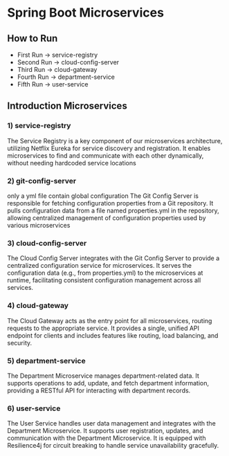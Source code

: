 # Spring Boot Microservices

## How to Run 

* First Run -> service-registry 
* Second Run -> cloud-config-server
* Third Run -> cloud-gateway
* Fourth Run -> department-service
* Fifth Run -> user-service

## Introduction Microservices

### 1) service-registry

The Service Registry is a key component of our microservices architecture, utilizing Netflix Eureka for service discovery and registration. It enables microservices to find and communicate with each other dynamically, without needing hardcoded service locations

### 2) git-config-server

only a yml file contain global configuration 
The Git Config Server is responsible for fetching configuration properties from a Git repository. It pulls configuration data from a file named properties.yml in the repository, allowing centralized management of configuration properties used by various microservices

### 3) cloud-config-server

The Cloud Config Server integrates with the Git Config Server to provide a centralized configuration service for microservices. It serves the configuration data (e.g., from properties.yml) to the microservices at runtime, facilitating consistent configuration management across all services.

### 4) cloud-gateway

The Cloud Gateway acts as the entry point for all microservices, routing requests to the appropriate service. It provides a single, unified API endpoint for clients and includes features like routing, load balancing, and security.

### 5) department-service

The Department Microservice manages department-related data. It supports operations to add, update, and fetch department information, providing a RESTful API for interacting with department records.

### 6) user-service

The User Service handles user data management and integrates with the Department Microservice. It supports user registration, updates, and communication with the Department Microservice. It is equipped with Resilience4j for circuit breaking to handle service unavailability gracefully.